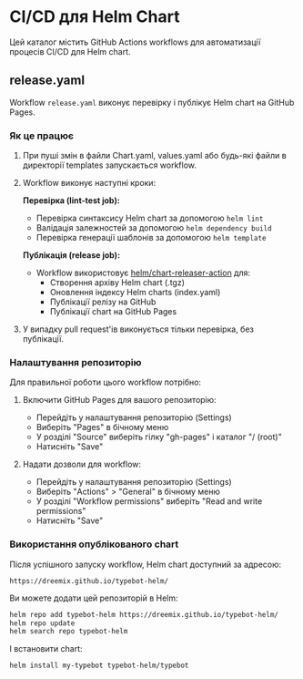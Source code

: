 # CI/CD для Helm Chart

Цей каталог містить GitHub Actions workflows для автоматизації процесів CI/CD для Helm chart.

## release.yaml

Workflow `release.yaml` виконує перевірку і публікує Helm chart на GitHub Pages.

### Як це працює

1. При пуші змін в файли Chart.yaml, values.yaml або будь-які файли в директорії templates запускається workflow.
2. Workflow виконує наступні кроки:
   
   **Перевірка (lint-test job):**
   - Перевірка синтаксису Helm chart за допомогою `helm lint`
   - Валідація залежностей за допомогою `helm dependency build`
   - Перевірка генерації шаблонів за допомогою `helm template`
   
   **Публікація (release job):**
   - Workflow використовує [helm/chart-releaser-action](https://github.com/helm/chart-releaser-action) для:
     - Створення архіву Helm chart (.tgz)
     - Оновлення індексу Helm charts (index.yaml)
     - Публікації релізу на GitHub
     - Публікації chart на GitHub Pages

3. У випадку pull request'ів виконується тільки перевірка, без публікації.

### Налаштування репозиторію

Для правильної роботи цього workflow потрібно:

1. Включити GitHub Pages для вашого репозиторію:
   - Перейдіть у налаштування репозиторію (Settings)
   - Виберіть "Pages" в бічному меню
   - У розділі "Source" виберіть гілку "gh-pages" і каталог "/ (root)"
   - Натисніть "Save"

2. Надати дозволи для workflow:
   - Перейдіть у налаштування репозиторію (Settings)
   - Виберіть "Actions" > "General" в бічному меню
   - У розділі "Workflow permissions" виберіть "Read and write permissions"
   - Натисніть "Save"

### Використання опублікованого chart

Після успішного запуску workflow, Helm chart доступний за адресою:

```
https://dreemix.github.io/typebot-helm/
```

Ви можете додати цей репозиторій в Helm:

```bash
helm repo add typebot-helm https://dreemix.github.io/typebot-helm/
helm repo update
helm search repo typebot-helm
```

І встановити chart:

```bash
helm install my-typebot typebot-helm/typebot
``` 